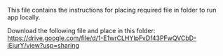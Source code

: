 This file contains the instructions for placing required file in folder to run app locally.

Download the following file and place in this folder: https://drive.google.com/file/d/1-E1wrCLHYIpFvDf43PFwQVCbD-iEjurY/view?usp=sharing
